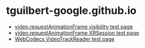 # tguilbert-google.github.io
* [video.requestAnimationFrame visibility test page](https://tguilbert-google.github.io/video_raf/visibility.html)
* [video.requestAnimationFrame XRSession test page](https://tguilbert-google.github.io/video_raf/xr/video.html)
* [WebCodecs VideoTrackReader test page](https://tguilbert-google.github.io/webcodecs/index.html)
